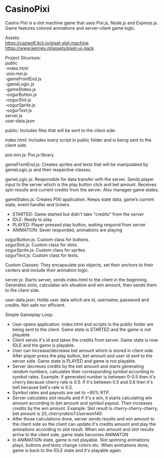 # CasinoPixi

Casino Pixi is a slot machine game that uses Pixi.js, Node.js and Express.js. Game features colored animations and server-client game logic.

Assets:<br/>
https://cazwolf.itch.io/pixel-slot-machine<br/>
https://www.kenney.nl/assets/pixel-ui-pack

Project Structure:<br/>
public<br/>
-index.html<br/>
-pixi.min.js<br/>
-gameFrontEnd.js<br/>
-gameLogic.js<br/>
-gameStates.js<br/>
-ozgurButton.js<br/>
-ozgurSlot.js<br/>
-ozgurSprite.js<br/>
-ozgurText.js<br/>
server.js<br/>
user-data.json

public: Includes files that will be sent to the client side.

index.html: Includes every script in public folder and is being sent to the client side.

pixi.min.js: Pixi.js library.

gameFrontEnd.js: Creates sprites and texts that will be manipulated by gameLogic.js and their respective classes.

gameLogic.js: Responsible for data transfer with the server. Sends player input to the server which is the play button click and bet amount. Receives spin results and current credits from the server. Also manages game states.

gameStates.js: Creates PIXI application. Keeps state data, game’s current state, event handler and tickers.

- STARTED: Game started but didn't take "credits" from the server
- IDLE: Ready to play
- PLAYED: Player pressed play button, waiting respond from server
- ANIMATION: Sever responded, animations are playing

ozgurButton.js: Custom class for buttons.<br/>
ozgurSlot.js: Custom class for slots.<br/>
ozgurSprite.js: Custom class for sprites.<br/>
ozgurText.js: Custom class for texts.

Custom Classes: They encapsulate pixi objects, set their anchors to their centers and include their animation logic.

server.js: Starts server, sends index.html to the client in the beginning. Generates slots, calculates win situation and win amount, then sends them to the client side.

user-data.json: Holds user data which are id, username, password and credits. Not safe nor efficient.

Simple Gameplay Loop:<br/>

- User opens application. index.html and scripts in the public folder are being sent to the client. Game state is STARTED and the game is not playable.
- Client sends it's id and takes the credits from server. Game state is now IDLE and the game is playable.
- User can increase/decrease bet amount which is stored in client side. After player press the play button, bet amount and user id sent to the server side. Game state is PLAYED and game is not playable.
- Server decreses credits by the bet amount and starts generating random numbers, calculates their corresponding symbol according to symbol rates. Example: if generated number is between 0-0.5 then it's cherry because cherry rate is 0.5. If it's between 0.5 and 0.8 then it's bell because bell's rate is 0.3.
- Symbol rates and payouts are set to ~95% RTP.
- Server calculates slot results and if it's a win, it starts calculating win amount according to bet amount and symbol payout. Then increases credits by the win amount. Example: Slot result is cherry-cherry-cherry, bet amount is 20$, cherry rate is 7. User won 140$.
- After those calculations done, server sends results and win amount to the client side so the client can update it's credits amount and play the animations according to slot result. When win amount and slot results arrive to the client side, game state becomes ANIMATON
- In ANIMATION state, game is not playable. Slot spinning animations plays, buttons and texts change colors etc. When animations done, game is back to the IDLE state and it's playable again.

